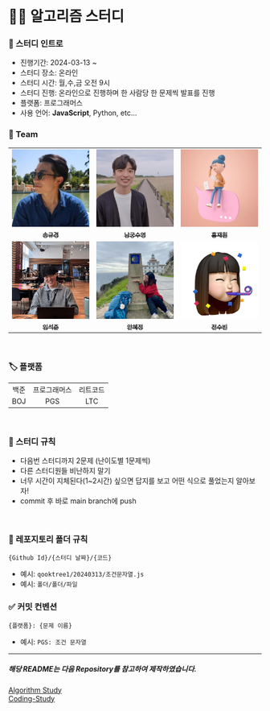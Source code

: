 # 🧑‍💻 알고리즘 스터디

### 🚀 스터디 인트로

- 진행기간: 2024-03-13 ~
- 스터디 장소: 온라인
- 스터디 시간: 월,수,금 오전 9시
- 스터디 진행: 온라인으로 진행하며 한 사람당 한 문제씩 발표를 진행
- 플랫폼: 프로그래머스
- 사용 언어: **JavaScript**, Python, etc...

### 👥 Team

<table>
  <tbody>
    <tr>
      <td align="center"><a href="https://github.com/Ssong-Q" target="_blank">
      <img width=200px src="./public/image/송규경.jpeg" alt="송규경"/><br />
      <sub><b>송규경</b></sub></a><br /></td>
      <td align="center"><a href="https://github.com/ngsy" target="_blank">
      <img width=200px src="./public/image/남궁수영.jpeg" alt="남궁수영"/><br />
      <sub><b>남궁수영</b></sub></a><br /></td>
      <td align="center"><a href="https://github.com/hongjw030" target="_blank">
      <img width=200px src="./public/image/홍재원.jpeg" alt="홍재원"/><br />
      <sub><b>홍재원</b></sub></a><br /></td>
    </tr>
    <tr>
      <td align="center"><a href="https://github.com/SJvaca30" target="_blank">
      <img width=200px src="./public/image/임석준.png" alt="임석준"/><br />
      <sub><b>임석준</b></sub></a><br /></td>
      <td align="center"><a href="https://github.com/hyejungan" target="_blank">
      <img width=200px src="./public/image/안혜정.png" alt="안혜정"/><br />
      <sub><b>안혜정</b></sub></a><br /></td>
      <td align="center"><a href="https://github.com/SoobinJ" target="_blank">
      <img width=200px src="./public/image/전수빈.jpeg" alt="전수빈"/><br />
      <sub><b>전수빈</b></sub></a><br /></td>
    </tr>
  </tbody>
</table>

<br />

### 🏷️ 플랫폼

<table>
  <tbody>
    <tr>
      <td align="center">백준</td>
      <td align="center">프로그래머스</td>
      <td align="center">리트코드</td>
    </tr>
    <tr>
      <td align="center">BOJ</td>
      <td align="center">PGS</td>
      <td align="center">LTC</td>
    </tr>
  </tbody>
</table>

<br/>

### 🧐 스터디 규칙

- 다음번 스터디까지 2문제 (난이도별 1문제씩)
- 다른 스터디원들 비난하지 말기
- 너무 시간이 지체된다(1~2시간) 싶으면 답지를 보고 어떤 식으로 풀었는지 알아보자!
- commit 후 바로 main branch에 push

<br/>

### 📝 레포지토리 폴더 규칙

```
{Github Id}/{스터디 날짜}/{코드}
```

- 예시: `qooktree1/20240313/조건문자열.js`
- 예시: `폴더/폴더/파일`
  <br/>

### ✅ 커밋 컨벤션

```
{플랫폼}: {문제 이름}
```

- 예시: `PGS: 조건 문자열`

---

##### 해당 README는 다음 Repository를 참고하여 제작하였습니다.

[Algorithm Study](https://github.com/CodeSquad-2023-BE-Study/Algorithm-Study/tree/main) <br/>
[Coding-Study](https://github.com/CodeJaws/Coding-Study)
